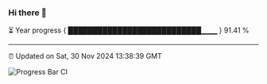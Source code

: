### Hi there 👋

⏳ Year progress { ███████████████████████████▁▁▁ } 91.41 %

---

⏰ Updated on Sat, 30 Nov 2024 13:38:39 GMT

![Progress Bar CI](https://github.com/IshwaranRudhara/GIT-ACTION/workflows/Progress%20Bar%20CI/badge.svg)
